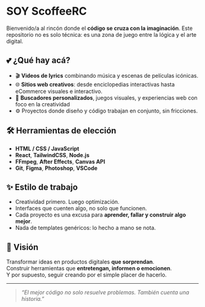 # SOY ScoffeeRC

Bienvenido/a al rincón donde el **código se cruza con la imaginación**. Este repositorio no es solo técnica: es una zona de juego entre la lógica y el arte digital.

## 💕 ¿Qué hay acá?

- 🎬 **Videos de lyrics** combinando música y escenas de películas icónicas.
- 🌐 **Sitios web creativos**: desde enciclopedias interactivas hasta eCommerce visuales e interactivo.
- 🧠 **Buscadores personalizados**, juegos visuales, y experiencias web con foco en la creatividad
- ⚙️ Proyectos donde diseño y código trabajan en conjunto, sin fricciones.

## 🛠️ Herramientas de elección

- **HTML / CSS / JavaScript**  
- **React**, **TailwindCSS**, **Node.js**
- **FFmpeg**, **After Effects**, **Canvas API**
- **Git**, **Figma**, **Photoshop**, **VSCode**

## ✨ Estilo de trabajo

- Creatividad primero. Luego optimización.
- Interfaces que cuenten algo, no solo que funcionen.
- Cada proyecto es una excusa para **aprender, fallar y construir algo mejor**.
- Nada de templates genéricos: lo hecho a mano se nota.

## 🚀 Visión

Transformar ideas en productos digitales **que sorprendan**.  
Construir herramientas que **entretengan, informen o emocionen**.  
Y por supuesto, seguir creando por el simple placer de hacerlo.

---

> *“El mejor código no solo resuelve problemas. También cuenta una historia.”*

